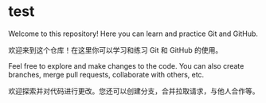 <!-- MODIFICATION DISALLOWED BLOCK BEGIN 禁止修改部分开始 -->

# test

Welcome to this repository! Here you can learn and practice Git and GitHub.

欢迎来到这个仓库！在这里你可以学习和练习 Git 和 GitHub 的使用。

Feel free to explore and make changes to the code. You can also create branches, merge pull requests, collaborate with others, etc.

欢迎探索并对代码进行更改。您还可以创建分支，合并拉取请求，与他人合作等。

<!-- MODIFICATION DISALLOWED BLOCK END   禁止修改部分结束 -->
